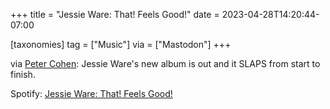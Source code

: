 +++
title = "Jessie Ware: That! Feels Good!"
date = 2023-04-28T14:20:44-07:00

[taxonomies]
tag = ["Music"]
via = ["Mastodon"]
+++

via [Peter Cohen](https://mastodon.social/@flargh/110277124329225349): Jessie Ware's new album is out and it SLAPS from start to finish.

<!-- more -->

Spotify: [Jessie Ware: That! Feels Good!](https://open.spotify.com/album/17g3sAeWfpHSJlqMHuRAr6?si=5i8Xti5lSpGm6pBg9beFuA)
